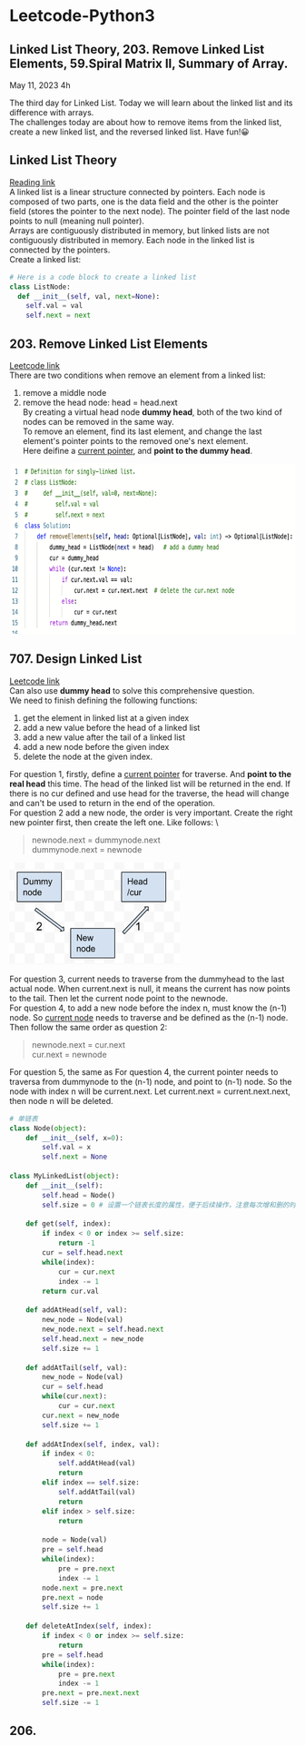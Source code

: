 # Leetcode-Python3
## Linked List Theory, 203. Remove Linked List Elements, 59.Spiral Matrix II, Summary of Array.
May 11, 2023  4h

The third day for Linked List. Today we will learn about the linked list and its difference with arrays.\
The challenges today are about how to remove items from the linked list, create a new linked list, and the reversed linked list. Have fun!😀

## Linked List Theory
[Reading link](https://programmercarl.com/%E9%93%BE%E8%A1%A8%E7%90%86%E8%AE%BA%E5%9F%BA%E7%A1%80.html#%E5%8D%95%E9%93%BE%E8%A1%A8)\
A linked list is a linear structure connected by pointers. Each node is composed of two parts, one is the data field and the other is the pointer field (stores the pointer to the next node). The pointer field of the last node points to null (meaning null pointer).\
Arrays are contiguously distributed in memory, but linked lists are not contiguously distributed in memory. Each node in the linked list is connected by  the pointers.\
Create a linked list:

```python
# Here is a code block to create a linked list
class ListNode:
  def __init__(self, val, next=None):
    self.val = val
    self.next = next
```

## 203. Remove Linked List Elements
[Leetcode link](https://leetcode.com/problems/remove-linked-list-elements/)\
There are two conditions when remove an element from a linked list:
1. remove a middle node
2. remove the head node: head = head.next \
By creating a virtual head node **dummy head**, both of the two kind of nodes can be removed in the same way.\
To remove an element, find its last element, and change the last element's pointer points to the removed one's next element.\
Here deifine a <ins>current pointer</ins>, and **point to the dummy head**.


<img src="https://github.com/gyjbb/Leetcode-Python3/blob/main/Screen%20Shot%202023-05-11%20at%208.39.06%20PM.png" width="700" height="300">


## 707. Design Linked List
[Leetcode link](https://leetcode.com/problems/design-linked-list/)\
Can also use **dummy head** to solve this comprehensive question.\
We need to finish defining the following functions:
1. get the element in linked list at a given index 
2. add a new value before the head of a linked list
3. add a new value after the tail of a linked list
4. add a new node before the given index
5. delete the node at the given index. 

For question 1, firstly, define a <ins>current pointer</ins> for traverse. And **point to the real head** this time. The head of the linked list will be returned in the end. If there is no cur defined and use head for the traverse, the head will change and can't be used to return in the end of the operation.\
For question 2 add a new node, the order is very important. Create the right new pointer first, then create the left one. Like follows: \
> newnode.next = dummynode.next \
> dummynode.next = newnode

<img src="https://github.com/gyjbb/Leetcode-Python3/blob/main/Screen%20Shot%202023-05-11%20at%209.19.17%20PM.png" width="300" height="180">

For question 3, current needs to traverse from the dummyhead to the last actual node. When current.next is null, it means the current has now points to the tail. Then let the current node point to the newnode.\
For question 4, to add a new node before the index n, must know the (n-1) node. So <ins>current node</ins> needs to traverse and be defined as the (n-1) node. Then follow the same order as question 2:
> newnode.next = cur.next \
> cur.next = newnode

For question 5, the same as For question 4, the current pointer needs to traversa from dummynode to the (n-1) node, and point to (n-1) node. So the node with index n will be current.next. Let current.next = current.next.next, then node n will be deleted.

```python
# 单链表
class Node(object):
    def __init__(self, x=0):
        self.val = x
        self.next = None

class MyLinkedList(object):
    def __init__(self):
        self.head = Node()
        self.size = 0 # 设置一个链表长度的属性，便于后续操作，注意每次增和删的时候都要更新

    def get(self, index):
        if index < 0 or index >= self.size:
            return -1
        cur = self.head.next
        while(index):
            cur = cur.next
            index -= 1
        return cur.val

    def addAtHead(self, val):
        new_node = Node(val)
        new_node.next = self.head.next
        self.head.next = new_node
        self.size += 1

    def addAtTail(self, val):
        new_node = Node(val)
        cur = self.head
        while(cur.next):
            cur = cur.next
        cur.next = new_node
        self.size += 1

    def addAtIndex(self, index, val):
        if index < 0:
            self.addAtHead(val)
            return
        elif index == self.size:
            self.addAtTail(val)
            return
        elif index > self.size:
            return

        node = Node(val)
        pre = self.head
        while(index):
            pre = pre.next
            index -= 1
        node.next = pre.next
        pre.next = node
        self.size += 1
        
    def deleteAtIndex(self, index):
        if index < 0 or index >= self.size:
            return
        pre = self.head
        while(index):
            pre = pre.next
            index -= 1
        pre.next = pre.next.next
        self.size -= 1
```

## 206.




